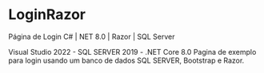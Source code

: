 # LoginRazor
Página de Login C# | NET 8.0 | Razor | SQL Server

Visual Studio 2022 - SQL SERVER 2019 - .NET Core 8.0
Pagina de exemplo para login usando um banco de dados SQL SERVER, Bootstrap e Razor.